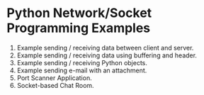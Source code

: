 
# Python Network/Socket Programming Examples

1.  Example sending / receiving data between client and server.
2.  Example sending / receiving data using buffering and header.
3.  Example sending / receiving  Python objects.
4.  Example sending e-mail with an attachment.
5.  Port Scanner Application.
6.  Socket-based Chat Room.